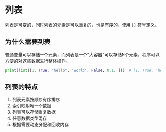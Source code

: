 # 列表

列表是可变的，同时列表的元素是可以重复的，也是有序的，使用 `[]` 符号定义。

## 为什么需要列表

普通变量可以存储一个元素，而列表是一个"大容器"可以存储N个元素，程序可以方便的对这些数据进行整体操作。

```python
print(list([1, True, "hello", 'world', False, 0.1, ]))  # [1, True, 'hello', 'world', False, 0.1]
```

## 列表的特点

1. 列表元素按顺序有序排序
2. 索引映射唯一个数据
3. 列表可以存储重复数据
4. 任意数据类型混存
5. 根据需要动态分配和回收内存